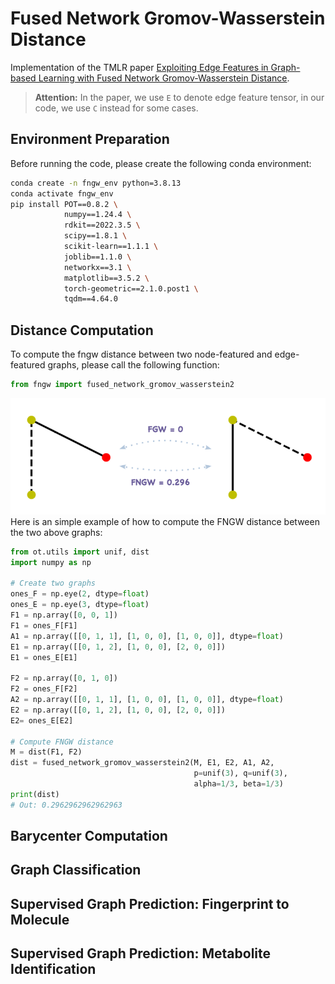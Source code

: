 # Fused Network Gromov-Wasserstein Distance
Implementation of the TMLR paper [Exploiting Edge Features in Graph-based Learning with Fused Network Gromov-Wasserstein Distance](https://openreview.net/forum?id=8uCNtJ2Fmo).

> **Attention:** In the paper, we use `E` to denote edge feature tensor, in our code, we use `C` instead for some cases.

## Environment Preparation
Before running the code, please create the following conda environment:
```bash
conda create -n fngw_env python=3.8.13
conda activate fngw_env
pip install POT==0.8.2 \
            numpy==1.24.4 \
            rdkit==2022.3.5 \
            scipy==1.8.1 \
            scikit-learn==1.1.1 \
            joblib==1.1.0 \
            networkx==3.1 \
            matplotlib==3.5.2 \
            torch-geometric==2.1.0.post1 \
            tqdm==4.64.0
```

## Distance Computation
To compute the fngw distance between two node-featured and edge-featured graphs, please call the following function:
```python
from fngw import fused_network_gromov_wasserstein2
```
![](figures/dist_example.png)
Here is an simple example of how to compute the FNGW distance between the two above graphs:
```python
from ot.utils import unif, dist
import numpy as np

# Create two graphs
ones_F = np.eye(2, dtype=float)
ones_E = np.eye(3, dtype=float)
F1 = np.array([0, 0, 1])
F1 = ones_F[F1]
A1 = np.array([[0, 1, 1], [1, 0, 0], [1, 0, 0]], dtype=float)
E1 = np.array([[0, 1, 2], [1, 0, 0], [2, 0, 0]])
E1 = ones_E[E1]

F2 = np.array([0, 1, 0])
F2 = ones_F[F2]
A2 = np.array([[0, 1, 1], [1, 0, 0], [1, 0, 0]], dtype=float)
E2 = np.array([[0, 1, 2], [1, 0, 0], [2, 0, 0]])
E2= ones_E[E2]

# Compute FNGW distance
M = dist(F1, F2)
dist = fused_network_gromov_wasserstein2(M, E1, E2, A1, A2,
                                         p=unif(3), q=unif(3),
                                         alpha=1/3, beta=1/3)
print(dist)
# Out: 0.2962962962962963 
```

## Barycenter Computation


## Graph Classification

## Supervised Graph Prediction: Fingerprint to Molecule


## Supervised Graph Prediction: Metabolite Identification

